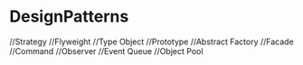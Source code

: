 # DesignPatterns

//Strategy
//Flyweight
//Type Object
//Prototype
//Abstract Factory
//Facade
//Command
//Observer
//Event Queue
//Object Pool